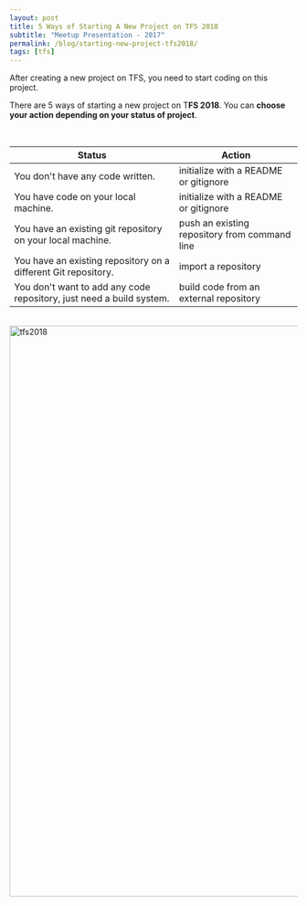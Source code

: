 ```yaml
---
layout: post
title: 5 Ways of Starting A New Project on TFS 2018
subtitle: "Meetup Presentation - 2017"
permalink: /blog/starting-new-project-tfs2018/
tags: [tfs]
---
```


After creating a new project on TFS, you need to start coding on this project.

There are 5 ways of starting a new project on T**FS 2018**. You can **choose your action depending on your status of project**.

<br>

| Status			                                                         | Action						                    					|
| -------------------------------------------------------------------- | ---------------------------------------------- |
| You don't have any code written.                                     | initialize with a README or gitignore			    |
| You have code on your local machine.                                 | initialize with a README or gitignore			    |
| You have an existing git repository on your local machine.           | push an existing repository from command line	|
| You have an existing repository on a different Git repository.       | import a repository							              |
| You don't want to add any code repository, just need a build system. | build code from an external repository		    	|

<br>
<div style="text-align:left;">
  <a href="https://emredundar.github.io/img/tfs-1.PNG">
    <img src="https://emredundar.github.io/img/tfs-1.PNG" alt="tfs2018" style="width: 1000px;">
  </a>
</div>
<br>
